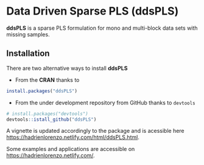 # Data Driven Sparse PLS (**ddsPLS**)

**ddsPLS** is a sparse PLS formulation for mono and multi-block data sets with missing samples.

## Installation

There are two alternative ways to install **ddsPLS**

  * From the **CRAN** thanks to 
  
  ```r
  install.packages("ddsPLS")
  ```
  
  * From the under development repository from GitHub thanks to `devtools`
  
  ```r
  # install.packages("devtools")
  devtools::istall_github("ddsPLS")
  ```

A vignette is updated accordingly to the package and is acessible here <https://hadrienlorenzo.netlify.com/html/ddsPLS.html>.

Some examples and applications are accessible on <https://hadrienlorenzo.netlify.com/>.
